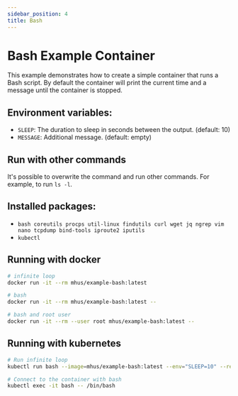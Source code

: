 ```yaml
---
sidebar_position: 4
title: Bash
---
```


# Bash Example Container

This example demonstrates how to create a simple container that runs a Bash script. By default the container will
print the current time and a message until the container is stopped.

## Environment variables:

- `SLEEP`: The duration to sleep in seconds between the output. (default: 10)
- `MESSAGE`: Additional message. (default: empty)

## Run with other commands

It's possible to overwrite the command and run other commands. For example, to run `ls -l`.

## Installed packages:

- `bash coreutils procps util-linux findutils curl wget jq ngrep vim nano tcpdump bind-tools iproute2 iputils`
- `kubectl`

## Running with docker

```bash
# infinite loop
docker run -it --rm mhus/example-bash:latest 

# bash
docker run -it --rm mhus/example-bash:latest --

# bash and root user
docker run -it --rm --user root mhus/example-bash:latest --
```

## Running with kubernetes

```bash
# Run infinite loop
kubectl run bash --image=mhus/example-bash:latest --env="SLEEP=10" --restart=Never

# Connect to the container with bash
kubectl exec -it bash -- /bin/bash
```
